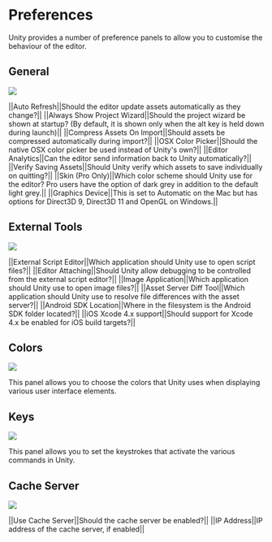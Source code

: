 Preferences
===========


Unity provides a number of preference panels to allow you to customise the behaviour of the editor.

General
-------


![](http://docwiki.hq.unity3d.com/uploads/Main/PrefsGeneral40.png)  

||<span class=component>Auto Refresh</span>||Should the editor update assets automatically as they change?||
||<span class=component>Always Show Project Wizard</span>||Should the project wizard be shown at startup? (By default, it is shown only when the alt key is held down during launch)||
||<span class=component>Compress Assets On Import</span>||Should assets be compressed automatically during import?||
||<span class=component>OSX Color Picker</span>||Should the native OSX color picker be used instead of Unity's own?||
||<span class=component>Editor Analytics</span>||Can the editor send information back to Unity automatically?||
||<span class=component>Verify Saving Assets</span>||Should Unity verify which assets to save individually on quitting?||
||<span class=component>Skin (Pro Only)</span>||Which color scheme should Unity use for the editor? Pro users have the option of dark grey in addition to the default light grey.||
||<span class=component>Graphics Device</span>||This is set to Automatic on the Mac but has options for Direct3D 9, Direct3D 11 and OpenGL on Windows.||

External Tools
--------------


![](http://docwiki.hq.unity3d.com/uploads/Main/PrefsExtTools.png)  

||<span class=component>External Script Editor</span>||Which application should Unity use to open script files?||
||<span class=component>Editor Attaching</span>||Should Unity allow debugging to be controlled from the external script editor?||
||<span class=component>Image Application</span>||Which application should Unity use to open image files?||
||<span class=component>Asset Server Diff Tool</span>||Which application should Unity use to resolve file differences with the asset server?||
||<span class=component>Android SDK Location</span>||Where in the filesystem is the Android SDK folder located?||
||<span class=component>iOS Xcode 4.x support</span>||Should support for Xcode 4.x be enabled for iOS build targets?||


Colors
------


![](http://docwiki.hq.unity3d.com/uploads/Main/PrefsColors.png)  

This panel allows you to choose the colors that Unity uses when displaying various user interface elements.


Keys
----


![](http://docwiki.hq.unity3d.com/uploads/Main/PrefsKeys.png)  

This panel allows you to set the keystrokes that activate the various commands in Unity.


Cache Server
------------


![](http://docwiki.hq.unity3d.com/uploads/Main/PrefsCacheServer35.png)  

||<span class=component>Use Cache Server</span>||Should the cache server be enabled?||
||<span class=component>IP Address</span>||IP address of the cache server, if enabled||
